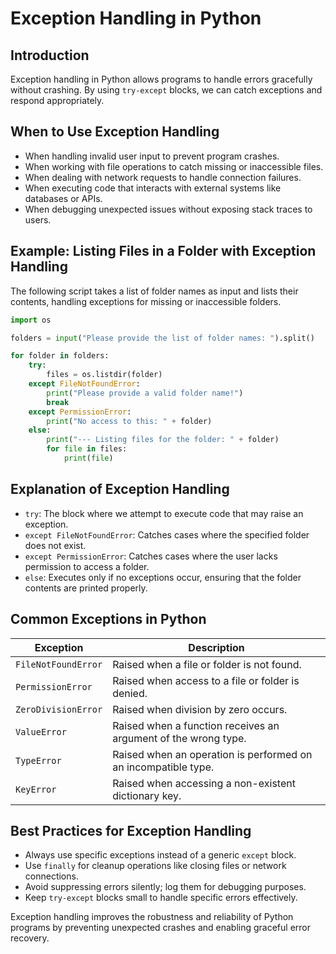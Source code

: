 # Exception Handling in Python

## Introduction
Exception handling in Python allows programs to handle errors gracefully without crashing. By using `try-except` blocks, we can catch exceptions and respond appropriately.

## When to Use Exception Handling
- When handling invalid user input to prevent program crashes.
- When working with file operations to catch missing or inaccessible files.
- When dealing with network requests to handle connection failures.
- When executing code that interacts with external systems like databases or APIs.
- When debugging unexpected issues without exposing stack traces to users.

## Example: Listing Files in a Folder with Exception Handling
The following script takes a list of folder names as input and lists their contents, handling exceptions for missing or inaccessible folders.

```python
import os

folders = input("Please provide the list of folder names: ").split()

for folder in folders:
    try:
        files = os.listdir(folder)
    except FileNotFoundError:
        print("Please provide a valid folder name!")
        break
    except PermissionError:
        print("No access to this: " + folder)
    else:
        print("--- Listing files for the folder: " + folder)
        for file in files:
            print(file)
```

## Explanation of Exception Handling
- `try`: The block where we attempt to execute code that may raise an exception.
- `except FileNotFoundError`: Catches cases where the specified folder does not exist.
- `except PermissionError`: Catches cases where the user lacks permission to access a folder.
- `else`: Executes only if no exceptions occur, ensuring that the folder contents are printed properly.

## Common Exceptions in Python
| Exception | Description |
|-----------|-------------|
| `FileNotFoundError` | Raised when a file or folder is not found. |
| `PermissionError` | Raised when access to a file or folder is denied. |
| `ZeroDivisionError` | Raised when division by zero occurs. |
| `ValueError` | Raised when a function receives an argument of the wrong type. |
| `TypeError` | Raised when an operation is performed on an incompatible type. |
| `KeyError` | Raised when accessing a non-existent dictionary key. |

## Best Practices for Exception Handling
- Always use specific exceptions instead of a generic `except` block.
- Use `finally` for cleanup operations like closing files or network connections.
- Avoid suppressing errors silently; log them for debugging purposes.
- Keep `try-except` blocks small to handle specific errors effectively.

Exception handling improves the robustness and reliability of Python programs by preventing unexpected crashes and enabling graceful error recovery.

